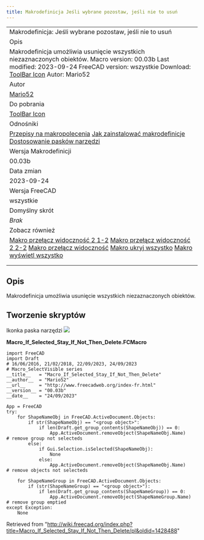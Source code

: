 ```yaml
---
title: Makrodefinicja Jeśli wybrane pozostaw, jeśli nie to usuń
---
```


|                                                                                                                                                                                                                                                                                                                                                                                                                                              |
| -------------------------------------------------------------------------------------------------------------------------------------------------------------------------------------------------------------------------------------------------------------------------------------------------------------------------------------------------------------------------------------------------------------------------------------------- |
| Makrodefinicja: Jeśli wybrane pozostaw, jeśli nie to usuń                                                                                                                                                                                                                                                                                                                                                                                    |
| Opis                                                                                                                                                                                                                                                                                                                                                                                                                                         |
| Makrodefinicja umożliwia usunięcie wszystkich niezaznaczonych obiektów. Macro version: 00.03b Last modified: 2023-09-24 FreeCAD version: wszystkie Download: [ToolBar Icon](https://www.freecadweb.org/wiki/images/6/62/Macro_If_Selected_Stay_If_Not_Then_Delete.png) Autor: Mario52                                                                                                                                                        |
| Autor                                                                                                                                                                                                                                                                                                                                                                                                                                        |
| [Mario52](/User:Mario52 "User:Mario52")                                                                                                                                                                                                                                                                                                                                                                                                      |
| Do pobrania                                                                                                                                                                                                                                                                                                                                                                                                                                  |
| [ToolBar Icon](https://www.freecadweb.org/wiki/images/6/62/Macro_If_Selected_Stay_If_Not_Then_Delete.png)                                                                                                                                                                                                                                                                                                                                    |
| Odnośniki                                                                                                                                                                                                                                                                                                                                                                                                                                    |
| [Przepisy na makropolecenia](/Macros_recipes/pl "Macros recipes/pl") [Jak zainstalować makrodefinicje](/How_to_install_macros/pl "How to install macros/pl") [Dostosowanie pasków narzędzi](/Customize_Toolbars/pl "Customize Toolbars/pl")                                                                                                                                                                                                  |
| Wersja Makrodefinicji                                                                                                                                                                                                                                                                                                                                                                                                                        |
| 00.03b                                                                                                                                                                                                                                                                                                                                                                                                                                       |
| Data zmian                                                                                                                                                                                                                                                                                                                                                                                                                                   |
| 2023-09-24                                                                                                                                                                                                                                                                                                                                                                                                                                   |
| Wersja FreeCAD                                                                                                                                                                                                                                                                                                                                                                                                                               |
| wszystkie                                                                                                                                                                                                                                                                                                                                                                                                                                    |
| Domyślny skrót                                                                                                                                                                                                                                                                                                                                                                                                                               |
| _Brak_                                                                                                                                                                                                                                                                                                                                                                                                                                       |
| Zobacz również                                                                                                                                                                                                                                                                                                                                                                                                                               |
| [Makro przełącz widoczność 2 1-2](/Macro_Toggle_Visibility2_1-2/pl "Macro Toggle Visibility2 1-2/pl") [Makro przełącz widoczność 2 2-2](/Macro_Toggle_Visibility2_2-2/pl "Macro Toggle Visibility2 2-2/pl") [Makro przełącz widoczność](/Macro_Toggle_Visibility/pl "Macro Toggle Visibility/pl") [Makro ukryj wszystko](/Macro_HiddenAlls/pl "Macro HiddenAlls/pl") [Makro wyświetl wszystko](/Macro_VisibleAlls/pl "Macro VisibleAlls/pl") |
|                                                                                                                                                                                                                                                                                                                                                                                                                                              |
|                                                                                                                                                                                                                                                                                                                                                                                                                                              |

## Opis

Makrodefinicja umożliwia usunięcie wszystkich niezaznaczonych obiektów.

## Tworzenie skryptów

Ikonka paska narzędzi
![](/images/Macro_If_Selected_Stay_If_Not_Then_Delete.png)

**Macro_If_Selected_Stay_If_Not_Then_Delete.FCMacro**

```
import FreeCAD
import Draft
# 16/06/2016, 21/02/2018, 22/09/2023, 24/09/2023
# Macro_SelectVisible series
__title__   = "Macro_If_Selected_Stay_If_Not_Then_Delete"
__author__  = "Mario52"
__url__     = "http://www.freecadweb.org/index-fr.html"
__version__ = "00.03b"
__date__    = "24/09/2023"

App = FreeCAD
try:
    for ShapeNameObj in FreeCAD.ActiveDocument.Objects:
        if str(ShapeNameObj) == "<group object>":
            if len(Draft.get_group_contents(ShapeNameObj)) == 0:
                App.ActiveDocument.removeObject(ShapeNameObj.Name)        # remove group not selecteds
        else:
            if Gui.Selection.isSelected(ShapeNameObj):
                None
            else:
                App.ActiveDocument.removeObject(ShapeNameObj.Name)        # remove objects not selecteds

    for ShapeNameGroup in FreeCAD.ActiveDocument.Objects:
        if (str(ShapeNameGroup) == "<group object>"):
            if len(Draft.get_group_contents(ShapeNameGroup)) == 0:
                App.ActiveDocument.removeObject(ShapeNameGroup.Name)      # remove group emptied
except Exception:
    None
```

Retrieved from "<http://wiki.freecad.org/index.php?title=Macro_If_Selected_Stay_If_Not_Then_Delete/pl&oldid=1428488>"
